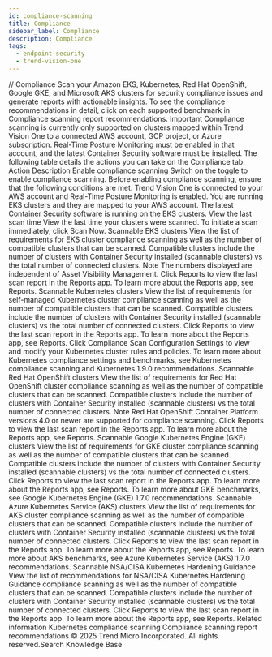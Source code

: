 ```yaml
---
id: compliance-scanning
title: Compliance
sidebar_label: Compliance
description: Compliance
tags:
  - endpoint-security
  - trend-vision-one
---
```


/*<![CDATA[*/ $('#title').html($('meta[name=map-description]').attr('content')); /*]]>*/ Compliance Scan your Amazon EKS, Kubernetes, Red Hat OpenShift, Google GKE, and Microsoft AKS clusters for security compliance issues and generate reports with actionable insights. To see the compliance recommendations in detail, click on each supported benchmark in Compliance scanning report recommendations. Important Compliance scanning is currently only supported on clusters mapped within Trend Vision One to a connected AWS account, GCP project, or Azure subscription. Real-Time Posture Monitoring must be enabled in that account, and the latest Container Security software must be installed. The following table details the actions you can take on the Compliance tab. Action Description Enable compliance scanning Switch on the toggle to enable compliance scanning. Before enabling compliance scanning, ensure that the following conditions are met. Trend Vision One is connected to your AWS account and Real-Time Posture Monitoring is enabled. You are running EKS clusters and they are mapped to your AWS account. The latest Container Security software is running on the EKS clusters. View the last scan time View the last time your clusters were scanned. To initiate a scan immediately, click Scan Now. Scannable EKS clusters View the list of requirements for EKS cluster compliance scanning as well as the number of compatible clusters that can be scanned. Compatible clusters include the number of clusters with Container Security installed (scannable clusters) vs the total number of connected clusters. Note The numbers displayed are independent of Asset Visibility Management. Click Reports to view the last scan report in the Reports app. To learn more about the Reports app, see Reports. Scannable Kubernetes clusters View the list of requirements for self-managed Kubernetes cluster compliance scanning as well as the number of compatible clusters that can be scanned. Compatible clusters include the number of clusters with Container Security installed (scannable clusters) vs the total number of connected clusters. Click Reports to view the last scan report in the Reports app. To learn more about the Reports app, see Reports. Click Compliance Scan Configuration Settings to view and modify your Kubernetes cluster rules and policies. To learn more about Kubernetes compliance settings and benchmarks, see Kubernetes compliance scanning and Kubernetes 1.9.0 recommendations. Scannable Red Hat OpenShift clusters View the list of requirements for Red Hat OpenShift cluster compliance scanning as well as the number of compatible clusters that can be scanned. Compatible clusters include the number of clusters with Container Security installed (scannable clusters) vs the total number of connected clusters. Note Red Hat OpenShift Container Platform versions 4.0 or newer are supported for compliance scanning. Click Reports to view the last scan report in the Reports app. To learn more about the Reports app, see Reports. Scannable Google Kubernetes Engine (GKE) clusters View the list of requirements for GKE cluster compliance scanning as well as the number of compatible clusters that can be scanned. Compatible clusters include the number of clusters with Container Security installed (scannable clusters) vs the total number of connected clusters. Click Reports to view the last scan report in the Reports app. To learn more about the Reports app, see Reports. To learn more about GKE benchmarks, see Google Kubernetes Engine (GKE) 1.7.0 recommendations. Scannable Azure Kubernetes Service (AKS) clusters View the list of requirements for AKS cluster compliance scanning as well as the number of compatible clusters that can be scanned. Compatible clusters include the number of clusters with Container Security installed (scannable clusters) vs the total number of connected clusters. Click Reports to view the last scan report in the Reports app. To learn more about the Reports app, see Reports. To learn more about AKS benchmarks, see Azure Kubernetes Service (AKS) 1.7.0 recommendations. Scannable NSA/CISA Kubernetes Hardening Guidance View the list of recommendations for NSA/CISA Kubernetes Hardening Guidance compliance scanning as well as the number of compatible clusters that can be scanned. Compatible clusters include the number of clusters with Container Security installed (scannable clusters) vs the total number of connected clusters. Click Reports to view the last scan report in the Reports app. To learn more about the Reports app, see Reports. Related information Kubernetes compliance scanning Compliance scanning report recommendations © 2025 Trend Micro Incorporated. All rights reserved.Search Knowledge Base
